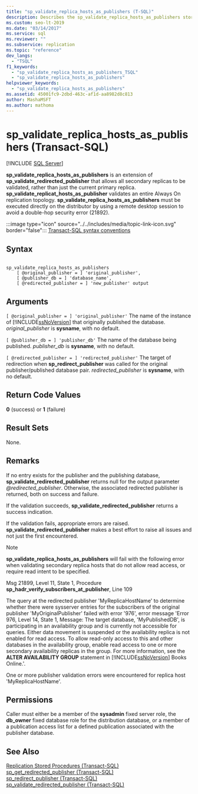 ```yaml
---
title: "sp_validate_replica_hosts_as_publishers (T-SQL)"
description: Describes the sp_validate_replica_hosts_as_publishers stored procedure which allows all secondary replicas to be validated. 
ms.custom: seo-lt-2019
ms.date: "03/14/2017"
ms.service: sql
ms.reviewer: ""
ms.subservice: replication
ms.topic: "reference"
dev_langs: 
  - "TSQL"
f1_keywords: 
  - "sp_validate_replica_hosts_as_publishers_TSQL"
  - "sp_validate_replica_hosts_as_publishers"
helpviewer_keywords: 
  - "sp_validate_replica_hosts_as_publishers"
ms.assetid: 45001fc9-2dbd-463c-af1d-aa8982d8c813
author: MashaMSFT
ms.author: mathoma
---
```

# sp_validate_replica_hosts_as_publishers (Transact-SQL)
[!INCLUDE [SQL Server](../../includes/applies-to-version/sqlserver.md)]

  **sp_validate_replica_hosts_as_publishers** is an extension of **sp_validate_redirected_publisher** that allows all secondary replicas to be validated, rather than just the current primary replica. **sp_validate_replicat_hosts_as_publisher** validates an entire Always On replication topology. **sp_validate_replica_hosts_as_publishers** must be executed directly on the distributor by using a remote desktop session to avoid a double-hop security error (21892).  
  
 :::image type="icon" source="../../includes/media/topic-link-icon.svg" border="false"::: [Transact-SQL syntax conventions](../../t-sql/language-elements/transact-sql-syntax-conventions-transact-sql.md)  
  
## Syntax  
  
```  
  
sp_validate_replica_hosts_as_publishers   
    [ @original_publisher = ] 'original_publisher',  
    [ @publisher_db = ] 'database_name',   
    [ @redirected_publisher = ] 'new_publisher' output  
```  
  
## Arguments  
`[ @original_publisher = ] 'original_publisher'`
 The name of the instance of [!INCLUDE[ssNoVersion](../../includes/ssnoversion-md.md)] that originally published the database. *original_publisher* is **sysname**, with no default.  
  
`[ @publisher_db = ] 'publisher_db'`
 The name of the database being published. *publisher_db* is **sysname**, with no default.  
  
`[ @redirected_publisher = ] 'redirected_publisher'`
 The target of redirection when **sp_redirect_publisher** was called for the original publisher/published database pair. *redirected_publisher* is **sysname**, with no default.  
  
## Return Code Values  
 **0** (success) or **1** (failure)  
  
## Result Sets  
 None.  
  
## Remarks  
 If no entry exists for the publisher and the publishing database, **sp_validate_redirected_publisher** returns null for the output parameter *\@redirected_publisher*. Otherwise, the associated redirected publisher is returned, both on success and failure.  
  
 If the validation succeeds, **sp_validate_redirected_publisher** returns a success indication.  
  
 If the validation fails, appropriate errors are raised.  **sp_validate_redirected_publisher** makes a best effort to raise all issues and not just the first encountered.  
  
> [!NOTE]  
>  **sp_validate_replica_hosts_as_publishers** will fail with the following error when validating secondary replica hosts that do not allow read access, or require read intent to be specified.  
>   
>  Msg 21899, Level 11, State 1, Procedure **sp_hadr_verify_subscribers_at_publisher**, Line 109  
>   
>  The query at the redirected publisher 'MyReplicaHostName' to determine whether there were sysserver entries for the subscribers of the original publisher 'MyOriginalPublisher' failed with error '976', error message 'Error 976, Level 14, State 1, Message: The target database, 'MyPublishedDB', is participating in an availability group and is currently not accessible for queries. Either data movement is suspended or the availability replica is not enabled for read access. To allow read-only access to this and other databases in the availability group, enable read access to one or more secondary availability replicas in the group.  For more information, see the **ALTER AVAILABILITY GROUP** statement in [!INCLUDE[ssNoVersion](../../includes/ssnoversion-md.md)] Books Online.'.  
>   
>  One or more publisher validation errors were encountered for replica host 'MyReplicaHostName'.  
  
## Permissions  
 Caller must either be a member of the **sysadmin** fixed server role, the **db_owner** fixed database role for the distribution database, or a member of a publication access list for a defined publication associated with the publisher database.  
  
## See Also  
 [Replication Stored Procedures &#40;Transact-SQL&#41;](../../relational-databases/system-stored-procedures/replication-stored-procedures-transact-sql.md)   
 [sp_get_redirected_publisher &#40;Transact-SQL&#41;](../../relational-databases/system-stored-procedures/sp-get-redirected-publisher-transact-sql.md)   
 [sp_redirect_publisher &#40;Transact-SQL&#41;](../../relational-databases/system-stored-procedures/sp-redirect-publisher-transact-sql.md)   
 [sp_validate_redirected_publisher &#40;Transact-SQL&#41;](../../relational-databases/system-stored-procedures/sp-validate-redirected-publisher-transact-sql.md)  
  
  
